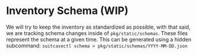 # Inventory Schema (WIP)

We will try to keep the inventory as standardized as possible, with that said,
we are tracking schema changes inside of `pkg/static/schemas`. These files
represent the schema at a given time. This can be generated using a hidden
subcommand: `suitcasectl schema > pkg/static/schemas/YYYY-MM-DD.json`
